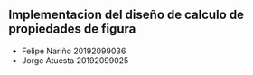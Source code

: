 ## Implementacion del diseño de calculo de propiedades de figura

* Felipe Nariño 20192099036
* Jorge Atuesta 20192099025
